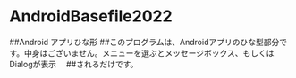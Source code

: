 # AndroidBasefile2022
##Android アプリひな形
##このプログラムは、Androidアプリのひな型部分です。中身はございません。メニューを選ぶとメッセージボックス、もしくはDialogが表示　
##されるだけです。
